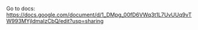 Go to docs: https://docs.google.com/document/d/1_DMpg_00fD6VWq3t1L7UvUUq9vTW993MYjldmaIzCbQ/edit?usp=sharing

